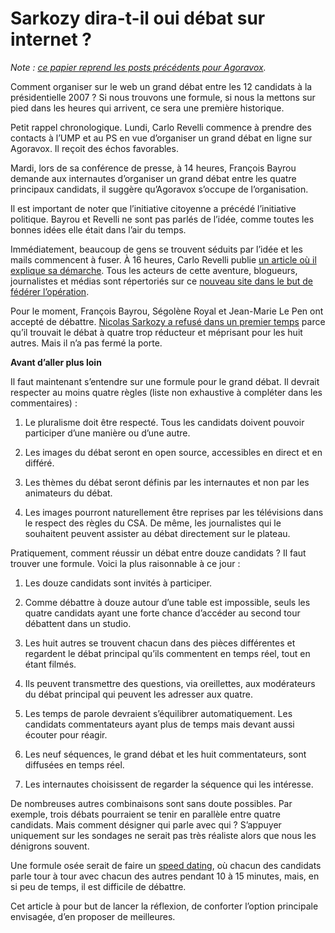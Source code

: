 # Sarkozy dira-t-il oui débat sur internet ?

*Note : [ce papier reprend les posts précédents pour Agoravox](http://www.agoravox.fr/article.php3?id_article=21892).* <span id="more-420"></span>

Comment organiser sur le web un grand débat entre les 12 candidats à la présidentielle 2007 ? Si nous trouvons une formule, si nous la mettons sur pied dans les heures qui arrivent, ce sera une première historique.

Petit rappel chronologique. Lundi, Carlo Revelli commence à prendre des contacts à l’UMP et au PS en vue d’organiser un grand débat en ligne sur Agoravox. Il reçoit des échos favorables.

Mardi, lors de sa conférence de presse, à 14 heures, François Bayrou demande aux internautes d’organiser un grand débat entre les quatre principaux candidats, il suggère qu’Agoravox s’occupe de l’organisation.

Il est important de noter que l’initiative citoyenne a précédé l’initiative politique. Bayrou et Revelli ne sont pas parlés de l’idée, comme toutes les bonnes idées elle était dans l’air du temps.

Immédiatement, beaucoup de gens se trouvent séduits par l’idée et les mails commencent à fuser. À 16 heures, Carlo Revelli publie [un article où il explique sa démarche](http://www.agoravox.fr/article.php3?id_article=21843). Tous les acteurs de cette aventure, blogueurs, journalistes et médias sont répertoriés sur ce [nouveau site dans le but de fédérer l’opération](http://debat.agoravox.fr).

Pour le moment, François Bayrou, Ségolène Royal et Jean-Marie Le Pen ont accepté de débattre. [Nicolas Sarkozy a refusé dans un premier temps](http://fr.news.yahoo.com/03042007/5/sarkozy-oppose-une-fin-de-non-recevoir-la-demande-de.html) parce qu’il trouvait le débat à quatre trop réducteur et méprisant pour les huit autres. Mais il n’a pas fermé la porte.

**Avant d’aller plus loin**

Il faut maintenant s’entendre sur une formule pour le grand débat. Il devrait respecter au moins quatre règles (liste non exhaustive à compléter dans les commentaires) :

1. Le pluralisme doit être respecté. Tous les candidats doivent pouvoir participer d’une manière ou d’une autre.

2. Les images du débat seront en open source, accessibles en direct et en différé.

3. Les thèmes du débat seront définis par les internautes et non par les animateurs du débat.

4. Les images pourront naturellement être reprises par les télévisions dans le respect des règles du CSA. De même, les journalistes qui le souhaitent peuvent assister au débat directement sur le plateau.

Pratiquement, comment réussir un débat entre douze candidats ? Il faut trouver une formule. Voici la plus raisonnable à ce jour :

1. Les douze candidats sont invités à participer.

2. Comme débattre à douze autour d’une table est impossible, seuls les quatre candidats ayant une forte chance d’accéder au second tour débattent dans un studio.

3. Les huit autres se trouvent chacun dans des pièces différentes et regardent le débat principal qu’ils commentent en temps réel, tout en étant filmés.

4. Ils peuvent transmettre des questions, via oreillettes, aux modérateurs du débat principal qui peuvent les adresser aux quatre.

5. Les temps de parole devraient s’équilibrer automatiquement. Les candidats commentateurs ayant plus de temps mais devant aussi écouter pour réagir.

6. Les neuf séquences, le grand débat et les huit commentateurs, sont diffusées en temps réel.

7. Les internautes choisissent de regarder la séquence qui les intéresse.

De nombreuses autres combinaisons sont sans doute possibles. Par exemple, trois débats pourraient se tenir en parallèle entre quatre candidats. Mais comment désigner qui parle avec qui ? S’appuyer uniquement sur les sondages ne serait pas très réaliste alors que nous les dénigrons souvent.

Une formule osée serait de faire un [speed dating](https://tcrouzet.com/2007/04/03/sarkozy-dit-nom-au-debat/), où chacun des candidats parle tour à tour avec chacun des autres pendant 10 à 15 minutes, mais, en si peu de temps, il est difficile de débattre.

Cet article à pour but de lancer la réflexion, de conforter l’option principale envisagée, d’en proposer de meilleures.